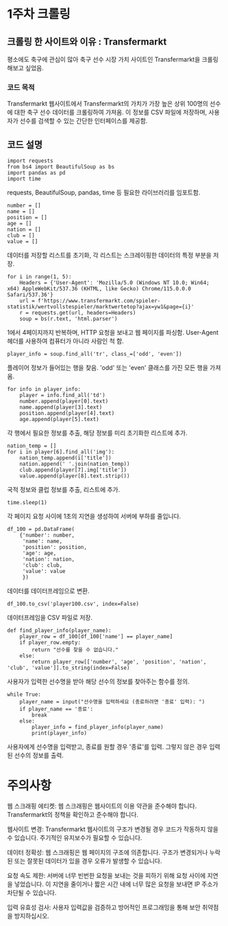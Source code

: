 # 1주차 크롤링

## 크롤링 한 사이트와 이유 : Transfermarkt
평소에도 축구에 관심이 많아 축구 선수 시장 가치 사이트인 Transfermarkt을 크롤링 해보고 싶었음.

### 코드 목적
Transfermarkt 웹사이트에서 Transfermarkt의 가치가 가장 높은 상위 100명의 선수에 대한 축구 선수 데이터를 크롤링하여 가져옴. 이 정보를 CSV 파일에 저장하며, 사용자가 선수를 검색할 수 있는 간단한 인터페이스를 제공함.

## 코드 설명

    import requests
    from bs4 import BeautifulSoup as bs
    import pandas as pd
    import time
requests, BeautifulSoup, pandas, time 등 필요한 라이브러리를 임포트함.


    number = []
    name = []
    position = []
    age = []
    nation = []
    club = []
    value = []
데이터를 저장할 리스트를 초기화, 각 리스트는 스크레이핑한 데이터의 특정 부분을 저장.

    for i in range(1, 5):
        Headers = {'User-Agent': 'Mozilla/5.0 (Windows NT 10.0; Win64; x64) AppleWebKit/537.36 (KHTML, like Gecko) Chrome/115.0.0.0 Safari/537.36'}
        url = f'https://www.transfermarkt.com/spieler-statistik/wertvollstespieler/marktwertetop?ajax=yw1&page={i}'
        r = requests.get(url, headers=Headers)
        soup = bs(r.text, 'html.parser')
1에서 4페이지까지 반복하며, HTTP 요청을 보내고 웹 페이지를 파싱함. User-Agent 헤더를 사용하여 컴퓨터가 아니라 사람인 척 함.


    player_info = soup.find_all('tr', class_=['odd', 'even'])
플레이어 정보가 들어있는 행을 찾음. 'odd' 또는 'even' 클래스를 가진 모든 행을 가져옴.


    for info in player_info:
        player = info.find_all('td')
        number.append(player[0].text)
        name.append(player[3].text)
        position.append(player[4].text)
        age.append(player[5].text)
각 행에서 필요한 정보를 추출, 해당 정보를 미리 초기화한 리스트에 추가.


    nation_temp = []
    for i in player[6].find_all('img'):
        nation_temp.append(i['title'])
        nation.append(' '.join(nation_temp))
        club.append(player[7].img['title'])
        value.append(player[8].text.strip())
국적 정보와 클럽 정보를 추출, 리스트에 추가.


    time.sleep(1)
각 페이지 요청 사이에 1초의 지연을 생성하여 서버에 부하를 줄입니다.


    df_100 = pd.DataFrame(
        {'number': number,
         'name': name,
         'position': position,
         'age': age,
         'nation': nation,
         'club': club,
         'value': value
         })
데이터를 데이터프레임으로 변환.


    df_100.to_csv('player100.csv', index=False)
데이터프레임을 CSV 파일로 저장.


    def find_player_info(player_name):
        player_row = df_100[df_100['name'] == player_name]
        if player_row.empty:
            return "선수를 찾을 수 없습니다."
        else:
            return player_row[['number', 'age', 'position', 'nation', 'club', 'value']].to_string(index=False)
사용자가 입력한 선수명을 받아 해당 선수의 정보를 찾아주는 함수를 정의.


    while True:
        player_name = input("선수명을 입력하세요 (종료하려면 '종료' 입력): ")
        if player_name == '종료':
            break
        else:
            player_info = find_player_info(player_name)
            print(player_info)
사용자에게 선수명을 입력받고, 종료를 원할 경우 '종료'를 입력. 그렇지 않은 경우 입력된 선수의 정보를 출력.

# 주의사항
웹 스크래핑 에티켓: 웹 스크래핑은 웹사이트의 이용 약관을 준수해야 합니다. Transfermarkt의 정책을 확인하고 준수해야 합니다.

웹사이트 변경: Transfermarkt 웹사이트의 구조가 변경될 경우 코드가 작동하지 않을 수 있습니다. 주기적인 유지보수가 필요할 수 있습니다.

데이터 정확성: 웹 스크래핑은 웹 페이지의 구조에 의존합니다. 구조가 변경되거나 누락된 또는 잘못된 데이터가 있을 경우 오류가 발생할 수 있습니다.

요청 속도 제한: 서버에 너무 빈번한 요청을 보내는 것을 피하기 위해 요청 사이에 지연을 넣었습니다. 이 지연을 줄이거나 짧은 시간 내에 너무 많은 요청을 보내면 IP 주소가 차단될 수 있습니다.

입력 유효성 검사: 사용자 입력값을 검증하고 방어적인 프로그래밍을 통해 보안 취약점을 방지하십시오.



